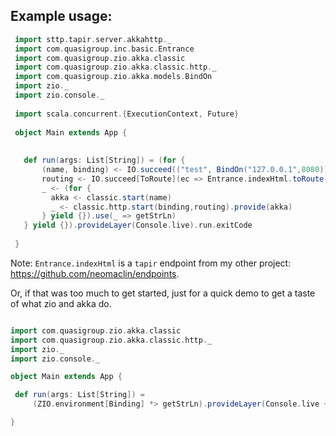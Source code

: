 
## Example usage:

```scala
 import sttp.tapir.server.akkahttp._
 import com.quasigroup.inc.basic.Entrance
 import com.quasigroup.zio.akka.classic
 import com.quasigroup.zio.akka.classic.http._
 import com.quasigroup.zio.akka.models.BindOn
 import zio._
 import zio.console._
 
 import scala.concurrent.{ExecutionContext, Future}
 
 object Main extends App {
 
 
   def run(args: List[String]) = (for {
       (name, binding) <- IO.succeed(("test", BindOn("127.0.0.1",8080))) // try using config to populate these
       routing <- IO.succeed[ToRoute](ec => Entrance.indexHtml.toRoute(_ => Future(Right("hello world"))(ec)))
       _ <- (for {
         akka <- classic.start(name)
         _ <- classic.http.start(binding,routing).provide(akka)
       } yield {}).use(_ => getStrLn)
   } yield {}).provideLayer(Console.live).run.exitCode
 
 }

```

Note: ```Entrance.indexHtml``` is a ```tapir``` endpoint from my other project: https://github.com/neomaclin/endpoints.
 
Or, if that was too much to get started, just for a quick demo to get a taste of what zio and akka do. 

```Scala

import com.quasigroup.zio.akka.classic
import com.quasigroup.zio.akka.classic.http._
import zio._
import zio.console._

object Main extends App {

 def run(args: List[String]) =
     (ZIO.environment[Binding] *> getStrLn).provideLayer(Console.live ++ classic.http.demo).exitCode

}
```
